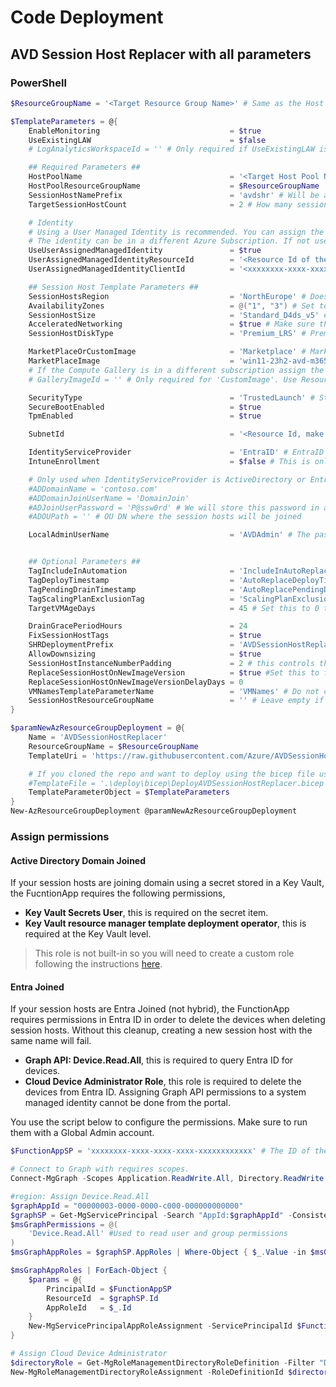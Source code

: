 # Code Deployment
## AVD Session Host Replacer with all parameters
### PowerShell
```PowerShell
$ResourceGroupName = '<Target Resource Group Name>' # Same as the Host Pool RG

$TemplateParameters = @{
    EnableMonitoring                             = $true
    UseExistingLAW                               = $false
    # LogAnalyticsWorkspaceId = '' # Only required if UseExistingLAW is $true. Use ResourceID

    ## Required Parameters ##
    HostPoolName                                 = '<Target Host Pool Name>'
    HostPoolResourceGroupName                    = $ResourceGroupName
    SessionHostNamePrefix                        = 'avdshr' # Will be appended by '-XX'
    TargetSessionHostCount                       = 2 # How many session hosts to maintain in the Host Pool

    # Identity
    # Using a User Managed Identity is recommended. You can assign the same identity to different instances of session host replacer instances. The identity should have the proper permissions in Azure and Entra.
    # The identity can be in a different Azure Subscription. If not used, a system assigned identity will be created and assigned permissions against the current subscription.
    UseUserAssignedManagedIdentity               = $true
    UserAssignedManagedIdentityResourceId        = '<Resource Id of the User Assigned Managed Identity>'
    UserAssignedManagedIdentityClientId          = '<xxxxxxxx-xxxx-xxxx-xxxx-xxxxxxxxxxxx>' # The client (Application) ID of the user managed identity

    ## Session Host Template Parameters ##
    SessionHostsRegion                           = 'NorthEurope' # Does not have to be the same as Host Pool
    AvailabilityZones                            = @("1", "3") # Set to empty array if not using AZs
    SessionHostSize                              = 'Standard_D4ds_v5' # Make sure its available in the region / AZs
    AcceleratedNetworking                        = $true # Make sure the size supports it
    SessionHostDiskType                          = 'Premium_LRS' # Premium_LRS or StandardSSD_LRS

    MarketPlaceOrCustomImage                     = 'Marketplace' # MarketPlace or CustomImage
    MarketPlaceImage                             = 'win11-23h2-avd-m365'
    # If the Compute Gallery is in a different subscription assign the function app "Desktop Virtualization Virtual Machine Contributor" after deployment
    # GalleryImageId = '' # Only required for 'CustomImage'. Use ResourceId of an Image Definition.

    SecurityType                                 = 'TrustedLaunch' # Standard, TrustedLaunch, or ConfidentialVM
    SecureBootEnabled                            = $true
    TpmEnabled                                   = $true

    SubnetId                                     = '<Resource Id, make sure it ends with /subnets/<subnetName>>'

    IdentityServiceProvider                      = 'EntraID' # EntraID / ActiveDirectory / EntraDS
    IntuneEnrollment                             = $false # This is only used when IdentityServiceProvider is EntraID

    # Only used when IdentityServiceProvider is ActiveDirectory or EntraDS
    #ADDomainName = 'contoso.com'
    #ADDomainJoinUserName = 'DomainJoin'
    #ADJoinUserPassword = 'P@ssw0rd' # We will store this password in a key vault
    #ADOUPath = '' # OU DN where the session hosts will be joined

    LocalAdminUserName                           = 'AVDAdmin' # The password is randomly generated. Please use LAPS or reset from Azure Portal.


    ## Optional Parameters ##
    TagIncludeInAutomation                       = 'IncludeInAutoReplace'
    TagDeployTimestamp                           = 'AutoReplaceDeployTimestamp'
    TagPendingDrainTimestamp                     = 'AutoReplacePendingDrainTimestamp'
    TagScalingPlanExclusionTag                   = 'ScalingPlanExclusion' # This is used to disable scaling plan on session hosts pending delete.
    TargetVMAgeDays                              = 45 # Set this to 0 to never consider hosts to be old. Not recommended as you may use it to force replace.

    DrainGracePeriodHours                        = 24
    FixSessionHostTags                           = $true
    SHRDeploymentPrefix                          = 'AVDSessionHostReplacer'
    AllowDownsizing                              = $true
    SessionHostInstanceNumberPadding             = 2 # this controls the name, 2=> -01 or 3=> -001
    ReplaceSessionHostOnNewImageVersion          = $true #Set this to false when you only want to replace when the hosts are old (see TargetVMAgeDays)
    ReplaceSessionHostOnNewImageVersionDelayDays = 0
    VMNamesTemplateParameterName                 = 'VMNames' # Do not change this unless using a custom Template to deploy
    SessionHostResourceGroupName                 = '' # Leave empty if same as HostPoolResourceGroupName
}

$paramNewAzResourceGroupDeployment = @{
    Name = 'AVDSessionHostReplacer'
    ResourceGroupName = $ResourceGroupName
    TemplateUri = 'https://raw.githubusercontent.com/Azure/AVDSessionHostReplacer/main/deploy/arm/DeployAVDSessionHostReplacer.json'

    # If you cloned the repo and want to deploy using the bicep file use this instead of the above line
    #TemplateFile = '.\deploy\bicep\DeployAVDSessionHostReplacer.bicep'
    TemplateParameterObject = $TemplateParameters
}
New-AzResourceGroupDeployment @paramNewAzResourceGroupDeployment

```
### Assign permissions
#### Active Directory Domain Joined
If your session hosts are joining domain using a secret stored in a Key Vault, the FucntionApp requires the following permissions,
- **Key Vault Secrets User**, this is required on the secret item.
- **Key Vault resource manager template deployment operator**, this is required at the Key Vault level.
> This role is not built-in so you will need to create a custom role following the instructions [here](https://learn.microsoft.com/en-us/azure/azure-resource-manager/templates/key-vault-parameter?tabs=azure-cli#grant-deployment-access-to-the-secrets).

#### Entra Joined
If your session hosts are Entra Joined (not hybrid), the FunctionApp requires permissions in Entra ID in order to delete the devices when deleting session hosts.
Without this cleanup, creating a new session host with the same name will fail.
- **Graph API: Device.Read.All**, this is required to query Entra ID for devices.
- **Cloud Device Administrator Role**, this role is required to delete the devices from Entra ID. Assigning Graph API permissions to a system managed identity cannot be done from the portal.

You use the script below to configure the permissions. Make sure to run them with a Global Admin account.
```PowerShell
$FunctionAppSP = 'xxxxxxxx-xxxx-xxxx-xxxx-xxxxxxxxxxxx' # The ID of the system managed identity of the function app or the user assigned managed identity you created.

# Connect to Graph with requires scopes.
Connect-MgGraph -Scopes Application.ReadWrite.All, Directory.ReadWrite.All, AppRoleAssignment.ReadWrite.All,  RoleManagement.ReadWrite.Directory

#region: Assign Device.Read.All
$graphAppId = "00000003-0000-0000-c000-000000000000"
$graphSP = Get-MgServicePrincipal -Search "AppId:$graphAppId" -ConsistencyLevel eventual
$msGraphPermissions = @(
    'Device.Read.All' #Used to read user and group permissions
)
$msGraphAppRoles = $graphSP.AppRoles | Where-Object { $_.Value -in $msGraphPermissions }

$msGraphAppRoles | ForEach-Object {
    $params = @{
        PrincipalId = $FunctionAppSP
        ResourceId  = $graphSP.Id
        AppRoleId   = $_.Id
    }
    New-MgServicePrincipalAppRoleAssignment -ServicePrincipalId $FunctionAppSP -BodyParameter $params -Verbose
}

# Assign Cloud Device Administrator
$directoryRole = Get-MgRoleManagementDirectoryRoleDefinition -Filter "DisplayName eq 'Cloud Device Administrator'"
New-MgRoleManagementDirectoryRoleAssignment -RoleDefinitionId $directoryRole.Id -PrincipalId $FunctionAppSP  -DirectoryScopeId '/'
```